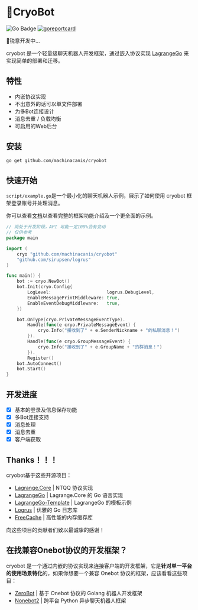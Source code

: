 # 🧊CryoBot
![Go Badge](https://img.shields.io/badge/Go-1.24%2B-cyan?logo=go)
[![goreportcard](https://img.shields.io/badge/go%20report-A+-brightgreen.svg?style=flat)](https://goreportcard.com/report/github.com/machinacanis/cryobot)

🚧锐意开发中...

cryobot 是一个轻量级聊天机器人开发框架，通过嵌入协议实现  [LagrangeGo](https://github.com/LagrangeDev/LagrangeGo)  来实现简单的部署和迁移。

## 特性

- 内嵌协议实现
- 不出意外的话可以单文件部署
- 为多Bot连接设计
- 消息去重 / 负载均衡
- 可启用的Web后台

## 安装

```bash
go get github.com/machinacanis/cryobot
```

## 快速开始

`script/example.go`是一个最小化的聊天机器人示例，展示了如何使用 cryobot 框架登录账号并处理消息。

你可以查看[文档]()以查看完整的框架功能介绍及一个更全面的示例。

```go
// 尚处于开发阶段，API 可能一定100%会有变动
// 仅供参考
package main

import (
	cryo "github.com/machinacanis/cryobot"
	"github.com/sirupsen/logrus"
)

func main() {
	bot := cryo.NewBot()
	bot.Init(cryo.Config{
		LogLevel:                     logrus.DebugLevel,
		EnableMessagePrintMiddleware: true,
		EnableEventDebugMiddleware:   true,
	})

	bot.OnType(cryo.PrivateMessageEventType).
		Handle(func(e cryo.PrivateMessageEvent) {
			cryo.Info("接收到了" + e.SenderNickname + "的私聊消息！")
		}).
		Handle(func(e cryo.GroupMessageEvent) {
			cryo.Info("接收到了" + e.GroupName + "的群消息！")
		}).
		Register()
	bot.AutoConnect()
	bot.Start()
}
```

## 开发进度
- [x] 基本的登录及信息保存功能
- [x] 多Bot连接支持
- [x] 消息处理
- [x] 消息去重
- [x] 客户端获取

## Thanks！！！

cryobot基于这些开源项目：

- [Lagrange.Core](https://github.com/LagrangeDev/Lagrange.Core) | NTQQ 协议实现
- [LagrangeGo](https://github.com/LagrangeDev/LagrangeGo) | Lagrange.Core 的 Go 语言实现
- [LagrangeGo-Template](https://github.com/ExquisiteCore/LagrangeGo-Template) | LagrangeGo 的模板示例
- [Logrus](https://github.com/sirupsen/logrus) | 优雅的 Go 日志库
- [FreeCache](https://github.com/coocood/freecache) | 高性能的内存缓存库

向这些项目的贡献者们致以最诚挚的感谢！

## 在找兼容Onebot协议的开发框架？

cryobot 是一个通过内嵌的协议实现来连接客户端的开发框架，它是**针对单一平台的使用场景特化**的，如果你想要一个兼容 Onebot 协议的框架，应该看看这些项目：

- [ZeroBot](https://github.com/wdvxdr1123/ZeroBot) | 基于 Onebot 协议的 Golang 机器人开发框架
- [Nonebot2](https://github.com/nonebot/nonebot2) | 跨平台 Python 异步聊天机器人框架